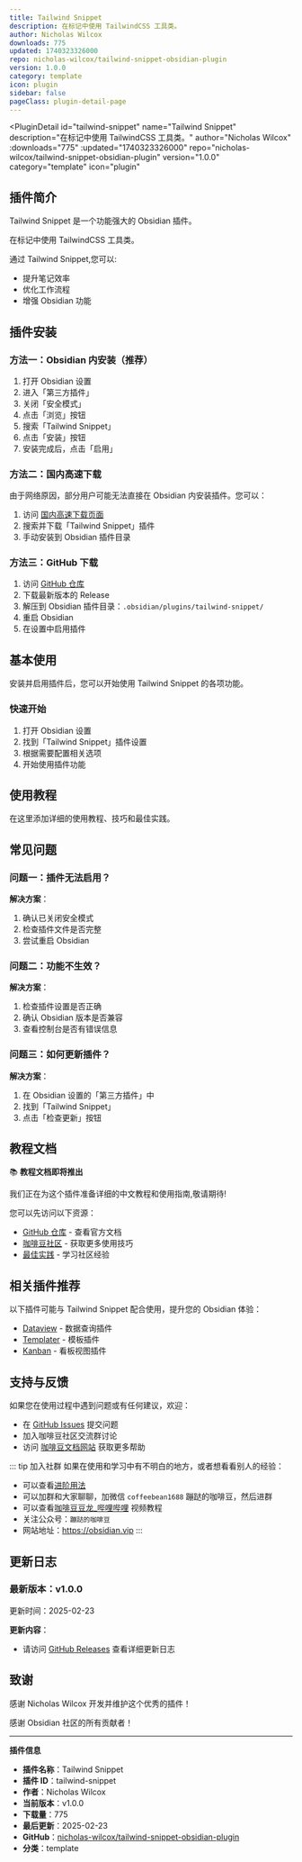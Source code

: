 ```yaml
---
title: Tailwind Snippet
description: 在标记中使用 TailwindCSS 工具类。
author: Nicholas Wilcox
downloads: 775
updated: 1740323326000
repo: nicholas-wilcox/tailwind-snippet-obsidian-plugin
version: 1.0.0
category: template
icon: plugin
sidebar: false
pageClass: plugin-detail-page
---
```


<PluginDetail
  id="tailwind-snippet"
  name="Tailwind Snippet"
  description="在标记中使用 TailwindCSS 工具类。"
  author="Nicholas Wilcox"
  :downloads="775"
  :updated="1740323326000"
  repo="nicholas-wilcox/tailwind-snippet-obsidian-plugin"
  version="1.0.0"
  category="template"
  icon="plugin"
>

<!-- AUTO_GENERATED_START -->
## 插件简介

Tailwind Snippet 是一个功能强大的 Obsidian 插件。

在标记中使用 TailwindCSS 工具类。

通过 Tailwind Snippet,您可以:

- 提升笔记效率
- 优化工作流程
- 增强 Obsidian 功能

<!-- AUTO_GENERATED_END -->

<!-- AUTO_GENERATED_START -->
## 插件安装

### 方法一：Obsidian 内安装（推荐）

1. 打开 Obsidian 设置
2. 进入「第三方插件」
3. 关闭「安全模式」
4. 点击「浏览」按钮
5. 搜索「Tailwind Snippet」
6. 点击「安装」按钮
7. 安装完成后，点击「启用」

### 方法二：国内高速下载

由于网络原因，部分用户可能无法直接在 Obsidian 内安装插件。您可以：

1. 访问 [国内高速下载页面](/zh/documentation/obsidian-plugins-download.html)
2. 搜索并下载「Tailwind Snippet」插件
3. 手动安装到 Obsidian 插件目录

### 方法三：GitHub 下载

1. 访问 [GitHub 仓库](https://github.com/nicholas-wilcox/tailwind-snippet-obsidian-plugin)
2. 下载最新版本的 Release
3. 解压到 Obsidian 插件目录：`.obsidian/plugins/tailwind-snippet/`
4. 重启 Obsidian
5. 在设置中启用插件

## 基本使用

安装并启用插件后，您可以开始使用 Tailwind Snippet 的各项功能。

### 快速开始

1. 打开 Obsidian 设置
2. 找到「Tailwind Snippet」插件设置
3. 根据需要配置相关选项
4. 开始使用插件功能

<!-- AUTO_GENERATED_END -->

<!-- CUSTOM_CONTENT_START:tutorial -->
## 使用教程

在这里添加详细的使用教程、技巧和最佳实践。

<!-- CUSTOM_CONTENT_END:tutorial -->

<!-- SHARED_CONTENT_START -->
## 常见问题

### 问题一：插件无法启用？

**解决方案**：
1. 确认已关闭安全模式
2. 检查插件文件是否完整
3. 尝试重启 Obsidian

### 问题二：功能不生效？

**解决方案**：
1. 检查插件设置是否正确
2. 确认 Obsidian 版本是否兼容
3. 查看控制台是否有错误信息

### 问题三：如何更新插件？

**解决方案**：
1. 在 Obsidian 设置的「第三方插件」中
2. 找到「Tailwind Snippet」
3. 点击「检查更新」按钮

## 教程文档

📚 **教程文档即将推出**

我们正在为这个插件准备详细的中文教程和使用指南,敬请期待!

您可以先访问以下资源：
- [GitHub 仓库](https://github.com/nicholas-wilcox/tailwind-snippet-obsidian-plugin) - 查看官方文档
- [咖啡豆社区](/zh/bases/) - 获取更多使用技巧
- [最佳实践](/zh/best-practices/) - 学习社区经验

## 相关插件推荐

以下插件可能与 Tailwind Snippet 配合使用，提升您的 Obsidian 体验：

- [Dataview](/zh/plugins/dataview.html) - 数据查询插件
- [Templater](/zh/plugins/templater-obsidian.html) - 模板插件
- [Kanban](/zh/plugins/obsidian-kanban.html) - 看板视图插件

## 支持与反馈

如果您在使用过程中遇到问题或有任何建议，欢迎：

- 在 [GitHub Issues](https://github.com/nicholas-wilcox/tailwind-snippet-obsidian-plugin/issues) 提交问题
- 加入咖啡豆社区交流群讨论
- 访问 [咖啡豆文档网站](https://obsidian.vip) 获取更多帮助

::: tip 加入社群
如果在使用和学习中有不明白的地方，或者想看看别人的经验：
- 可以查看[进阶用法](/zh/advanced)
- 可以加群和大家聊聊，加微信 `coffeebean1688` 蹦跶的咖啡豆，然后进群
- 可以查看[咖啡豆豆龙_哔哩哔哩](https://space.bilibili.com/618777356) 视频教程
- 关注公众号：`蹦跶的咖啡豆`
- 网站地址：https://obsidian.vip
:::
<!-- SHARED_CONTENT_END -->

<!-- AUTO_GENERATED_START -->
## 更新日志

### 最新版本：v1.0.0

更新时间：2025-02-23

**更新内容**：
- 请访问 [GitHub Releases](https://github.com/nicholas-wilcox/tailwind-snippet-obsidian-plugin/releases) 查看详细更新日志

## 致谢

感谢 Nicholas Wilcox 开发并维护这个优秀的插件！

感谢 Obsidian 社区的所有贡献者！

---

**插件信息**
- **插件名称**：Tailwind Snippet
- **插件 ID**：tailwind-snippet
- **作者**：Nicholas Wilcox
- **当前版本**：v1.0.0
- **下载量**：775
- **最后更新**：2025-02-23
- **GitHub**：[nicholas-wilcox/tailwind-snippet-obsidian-plugin](https://github.com/nicholas-wilcox/tailwind-snippet-obsidian-plugin)
- **分类**：template
<!-- AUTO_GENERATED_END -->

</PluginDetail>

